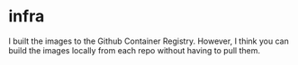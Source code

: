# infra

I built the images to the Github Container Registry. However, I think you can build the images locally from each repo without having to pull them.

